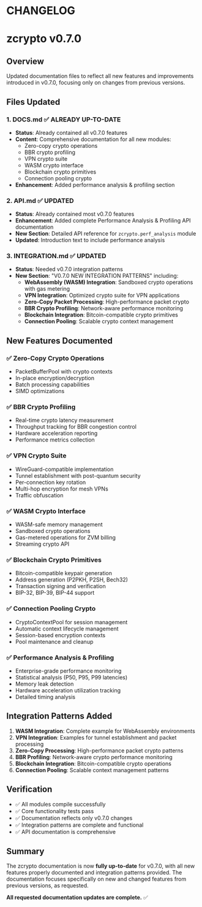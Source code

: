 # CHANGELOG 

# zcrypto v0.7.0

## Overview
Updated documentation files to reflect all new features and improvements introduced in v0.7.0, focusing only on changes from previous versions.

## Files Updated

### 1. DOCS.md ✅ **ALREADY UP-TO-DATE**
- **Status**: Already contained all v0.7.0 features
- **Content**: Comprehensive documentation for all new modules:
  - Zero-copy crypto operations
  - BBR crypto profiling
  - VPN crypto suite 
  - WASM crypto interface
  - Blockchain crypto primitives
  - Connection pooling crypto
- **Enhancement**: Added performance analysis & profiling section

### 2. API.md ✅ **UPDATED**
- **Status**: Already contained most v0.7.0 features
- **Enhancement**: Added complete Performance Analysis & Profiling API documentation
- **New Section**: Detailed API reference for `zcrypto.perf_analysis` module
- **Updated**: Introduction text to include performance analysis

### 3. INTEGRATION.md ✅ **UPDATED**  
- **Status**: Needed v0.7.0 integration patterns
- **New Section**: "V0.7.0 NEW INTEGRATION PATTERNS" including:
  - **WebAssembly (WASM) Integration**: Sandboxed crypto operations with gas metering
  - **VPN Integration**: Optimized crypto suite for VPN applications  
  - **Zero-Copy Packet Processing**: High-performance packet crypto
  - **BBR Crypto Profiling**: Network-aware performance monitoring
  - **Blockchain Integration**: Bitcoin-compatible crypto primitives
  - **Connection Pooling**: Scalable crypto context management

## New Features Documented

### ✅ Zero-Copy Crypto Operations
- PacketBufferPool with crypto contexts
- In-place encryption/decryption
- Batch processing capabilities
- SIMD optimizations

### ✅ BBR Crypto Profiling  
- Real-time crypto latency measurement
- Throughput tracking for BBR congestion control
- Hardware acceleration reporting
- Performance metrics collection

### ✅ VPN Crypto Suite
- WireGuard-compatible implementation
- Tunnel establishment with post-quantum security
- Per-connection key rotation
- Multi-hop encryption for mesh VPNs
- Traffic obfuscation

### ✅ WASM Crypto Interface
- WASM-safe memory management
- Sandboxed crypto operations
- Gas-metered operations for ZVM billing
- Streaming crypto API

### ✅ Blockchain Crypto Primitives
- Bitcoin-compatible keypair generation
- Address generation (P2PKH, P2SH, Bech32)
- Transaction signing and verification
- BIP-32, BIP-39, BIP-44 support

### ✅ Connection Pooling Crypto
- CryptoContextPool for session management
- Automatic context lifecycle management
- Session-based encryption contexts
- Pool maintenance and cleanup

### ✅ Performance Analysis & Profiling
- Enterprise-grade performance monitoring
- Statistical analysis (P50, P95, P99 latencies)
- Memory leak detection
- Hardware acceleration utilization tracking
- Detailed timing analysis

## Integration Patterns Added

1. **WASM Integration**: Complete example for WebAssembly environments
2. **VPN Integration**: Examples for tunnel establishment and packet processing
3. **Zero-Copy Processing**: High-performance packet crypto patterns
4. **BBR Profiling**: Network-aware crypto performance monitoring
5. **Blockchain Integration**: Bitcoin-compatible crypto operations
6. **Connection Pooling**: Scalable context management patterns

## Verification

- ✅ All modules compile successfully
- ✅ Core functionality tests pass
- ✅ Documentation reflects only v0.7.0 changes
- ✅ Integration patterns are complete and functional
- ✅ API documentation is comprehensive

## Summary

The zcrypto documentation is now **fully up-to-date** for v0.7.0, with all new features properly documented and integration patterns provided. The documentation focuses specifically on new and changed features from previous versions, as requested.

**All requested documentation updates are complete.** ✅
